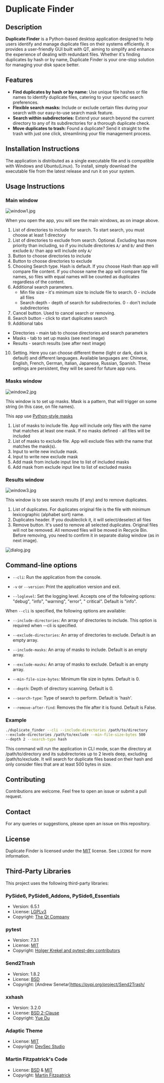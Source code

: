 # Duplicate Finder

## Description

**Duplicate Finder** is a Python-based desktop application designed to help users identify and manage duplicate files on
their systems efficiently. It provides a user-friendly GUI built with QT, aiming to simplify and enhance the experience
of dealing with redundant files. Whether it's finding duplicates by hash or by name, Duplicate Finder is your one-stop
solution for managing your disk space better.

## Features

- **Find duplicates by hash or by name:** Use unique file hashes or file names to identify duplicate files, catering to
  your specific search preferences.
- **Flexible search masks:** Include or exclude certain files during your search with our easy-to-use search mask
  feature.
- **Search within subdirectories:** Extend your search beyond the current directory to any of its subdirectories for a
  thorough duplicate check.
- **Move duplicates to trash:** Found a duplicate? Send it straight to the trash with just one click, streamlining your
  file management process.

## Installation Instructions

The application is distributed as a single executable file and is compatible with Windows and Ubuntu(Linux). To install,
simply download the executable file from the latest release and run it on your system.

## Usage Instructions

### Main window

![window1.jpg](usage_images/window1.jpg)

When you open the app, you will see the main windows, as on image above.

1. List of directories to include for search. To start search, you must choose at least 1 directory
2. List of directories to exclude from search. Optional. Excluding has more priority than including, so if you include
   directories `A/` and `B/` and then exclude `B/` than app will include only `A/`
3. Button to choose directories to include
4. Button to choose directories to exclude
5. Choosing Search type. Hash is default. If you choose Hash than app will compare file content. If you choose name the
   app will compare file names, so files with equal names will be counted as duplicates regardless of the content.
6. Additional search parameters.
    - Min file size - it's minimum size to include file to search. 0 - include all files
    - Search depth - depth of search for subdirectories. 0 - don't include subdirectories
7. Cancel button. Used to cancel search or removing.
8. Search button - click to start duplicates search
9. Additional tabs

- Directories - main tab to choose directories and search parameters
- Masks - tab to set up masks (see next image)
- Results - search results (see after next image)

10. Setting. Here you can choose different theme (light or dark, dark is default) and different languages. Available
    languages are: Chinese, English, French, German, Italian, Japanese, Russian, Spanish. These settings are persistent,
    they will be saved for future app runs.

### Masks window

![window2.jpg](usage_images/window2.jpg)

This window is to set up masks. Mask is a pattern, that will trigger on some string (in this case, on file names).

This app use [Python-style masks](https://docs.python.org/3/howto/regex.html)

1. List of masks to include file. App will include only files with the name that matches at least one mask. If no masks
   defined - all files will be included
2. List of masks to exclude file. App will exclude files with the name that matches the mask(s).
3. Input to write new include mask.
4. Input to write new exclude mask
5. Add mask from include input line to list of included masks
6. Add mask from exclude input line to list of excluded masks

### Results window

![window3.jpg](usage_images/window3.jpg)

This window is to see search results (if any) and to remove duplicates.

1. List of duplicates. For duplicates original file is the file with minimum lexicographic (alphabet sort) name.
2. Duplicates header. If you doubleclick it, it will select/deselect all files
3. Remove button. It's used to remove all selected duplicates. Original files will not be removed. All removed files
   will be moved in Recycle Bin. Before removing, you need to confirm it in separate dialog window (as in next image).

![dialog.jpg](usage_images/dialog.jpg)

## Command-line options

- `--cli`: Run the application from the console.

- `-v` or `--version`: Print the application version and exit.

- `--loglevel`: Set the logging level. Accepts one of the following options: "debug", "info", "warning", "error", "
  critical". Default is "info".

When `--cli` is specified, the following options are available:

- `--include-directories`: An array of directories to include. This option is required when --cli is specified.

- `--exclude-directories`: An array of directories to exclude. Default is an empty array.

- `--include-masks`: An array of masks to include. Default is an empty array.

- `--exclude-masks`: An array of masks to exclude. Default is an empty array.

- `--min-file-size-bytes`: Minimum file size in bytes. Default is 0.

- `--depth`: Depth of directory scanning. Default is 0.

- `--search-type`: Type of search to perform. Default is 'hash'.

- `--remove-after-find`: Removes the file after it is found. Default is False.

### Example

```bash
./duplicate_finder --cli --include-directories /path/to/directory 
--exclude-directories /path/to/exclude --min-file-size-bytes 500 
--depth 2 --search-type hash
```

This command will run the application in CLI mode, scan the directory at /path/to/directory and its subdirectories up to
2 levels deep, excluding /path/to/exclude. It will search for duplicate files based on their hash and only consider
files that are at least 500 bytes in size.

## Contributing

Contributions are welcome. Feel free to open an issue or submit a pull request.

## Contact

For any queries or suggestions, please open an issue on this repository.

## License

Duplicate Finder is licensed under the [MIT](https://opensource.org/licenses/MIT) license. See `LICENSE` for more
information.

## Third-Party Libraries

This project uses the following third-party libraries:

### PySide6, PySide6_Addons, PySide6_Essentials

- Version: 6.5.1
- License: [LGPLv3](https://www.gnu.org/licenses/lgpl-3.0.html)
- Copyright: [The Qt Company](https://www.qt.io/)

### pytest

- Version: 7.3.1
- License: [MIT](https://opensource.org/licenses/MIT)
- Copyright: [Holger Krekel and pytest-dev contributors](https://pypi.org/project/pytest/)

### Send2Trash

- Version: 1.8.2
- License: [BSD](https://opensource.org/licenses/BSD-2-Clause)
- Copyright: [Andrew Senetar]https://pypi.org/project/Send2Trash/

### xxhash

- Version: 3.2.0
- License: [BSD 2-Clause](https://opensource.org/licenses/BSD-2-Clause)
- Copyright: [Yue Du](https://pypi.org/project/xxhash/)

### Adaptic Theme

- License: [MIT](https://opensource.org/licenses/MIT)
- Copyright: [DevSec Studio](https://qss-stock.devsecstudio.com/)

### Martin Fitzpatrick's Code

- License: [BSD](https://opensource.org/licenses/BSD-2-Clause) & [MIT](https://opensource.org/licenses/MIT)
- Copyright: [Martin Fitzpatrick](https://www.pythonguis.com/authors/martin-fitzpatrick/)